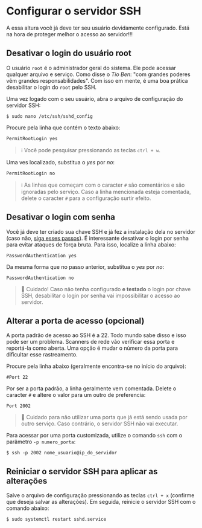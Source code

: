 # Configurar o servidor SSH

A essa altura você já deve ter seu usuário devidamente configurado. Está na hora de proteger melhor o acesso ao servidor!!!

## Desativar o login do usuário root

O usuário `root` é o administrador geral do sistema. Ele pode acessar qualquer arquivo e serviço. Como disse o *Tio Ben*: "com grandes poderes vêm grandes responsabilidades". Com isso em mente, é uma boa prática desabilitar o login do `root` pelo SSH.


Uma vez logado com o seu usuário, abra o arquivo de configuração do servidor SSH:
    
    $ sudo nano /etc/ssh/sshd_config

Procure pela linha que contém o texto abaixo:

    PermitRootLogin yes

> ℹ️ Você pode pesquisar pressionando as teclas `ctrl + w`.

Uma ves localizado, substitua o *yes* por *no*:

    PermitRootLogin no

> ℹ️ As linhas que começam com o caracter `#` são comentários e são ignoradas pelo serviço. Caso a linha mencionada esteja comentada, delete o caracter `#` para a configuração surtir efeito.

## Desativar o login com senha

Você já deve ter criado sua chave SSH e já fez a instalação dela no servidor (caso não, [siga esses passos](https://github.com/francoisjun/how-to/blob/main/linux/criar_chave_ssh.md)). É interessante desativar o login por senha para evitar ataques de força bruta. Para isso, localize a linha abaixo:

    PasswordAuthentication yes

Da mesma forma que no passo anterior, substitua o *yes* por *no*:

    PasswordAuthentication no

> 🚨 Cuidado! Caso não tenha configurado **e testado** o login por chave SSH, desabilitar o login por senha vai impossibilitar o acesso ao servidor.

## Alterar a porta de acesso (opcional)

A porta padrão de acesso ao SSH é a 22. Todo mundo sabe disso e isso pode ser um problema. Scanners de rede vão verificar essa porta e reportá-la como aberta. Uma opção é mudar o número da porta para dificultar esse rastreamento.

Procure pela linha abaixo (geralmente encontra-se no início do arquivo):

    #Port 22

Por ser a porta padrão, a linha geralmente vem comentada. Delete o caracter `#` e altere o valor para um outro de preferencia:

    Port 2002

> 🚨 Cuidado para não utilizar uma porta que já está sendo usada por outro serviço. Caso contrário, o servidor SSH não vai executar.

Para acessar por uma porta customizada, utilize o comando `ssh` com o parâmetro `-p numero_porta`:

    $ ssh -p 2002 nome_usuario@ip_do_servidor

## Reiniciar o servidor SSH para aplicar as alterações

Salve o arquivo de configuração pressionando as teclas `ctrl + x` (confirme que deseja salvar as alterações). Em seguida, reinicie o servidor SSH com o comando abaixo:

    $ sudo systemctl restart sshd.service